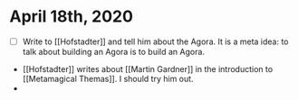 # April 18th, 2020
- [ ] Write to [[Hofstadter]] and tell him about the Agora. It is a meta idea: to talk about building an Agora is to build an Agora.
- [[Hofstadter]] writes about [[Martin Gardner]] in the introduction to [[Metamagical Themas]]. I should try him out.
- 

